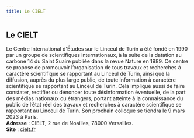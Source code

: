 ```yaml
---
title: Le CIELT
---
```


## Le CIELT

<PagesAutresProjetsImage src="projets/logo-cielt.jpg" class="md:w-44 sm:w-36 w-28"></PagesAutresProjetsImage>

Le Centre International d'Études sur le Linceul de Turin a été fondé en 1990 par un groupe de scientifiques internationaux, à la suite de la datation au carbone 14 du Saint Suaire publiée dans la revue Nature en 1989. Ce centre se propose de promouvoir l’organisation de tous travaux et recherches à caractère scientifique se rapportant au Linceul de Turin, ainsi que la diffusion, auprès du plus large public, de toute information à caractère scientifique se rapportant au Linceul de Turin. Cela implique aussi de faire constater, rectifier ou dénoncer toute désinformation éventuelle, de la part des médias nationaux ou étrangers, portant atteinte à la connaissance du public de l’état réel des travaux et recherches à caractère scientifique se rapportant au Linceul de Turin. Son prochain colloque se tiendra le 9 mars 2023 à Paris.  
**Adresse** : CIELT, 2 rue de Noailles, 78000 Versailles.  
**Site** : [cielt.fr](https://cielt.fr)  
